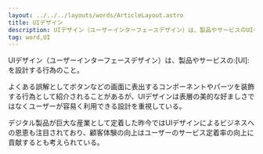 ```yaml
---
layout: ../../../layouts/words/ArticleLayout.astro
title: UIデザイン
description: UIデザイン（ユーザーインターフェースデザイン）は、製品やサービスのUIを設計する行為のこと。
tag: word,UI
---
```


UIデザイン（ユーザーインターフェースデザイン）は、製品やサービスの:[UI]:を設計する行為のこと。

よくある誤解としてボタンなどの画面に表出するコンポーネントやパーツを装飾する行為として紹介されることがあるが、UIデザインは表層の美的な好ましさではなくユーザーが容易く利用できる設計を重視している。

デジタル製品が巨大な産業として定着した昨今ではUIデザインによるビジネスへの恩恵も注目されており、顧客体験の向上はユーザーのサービス定着率の向上に貢献するとも考えられている。
